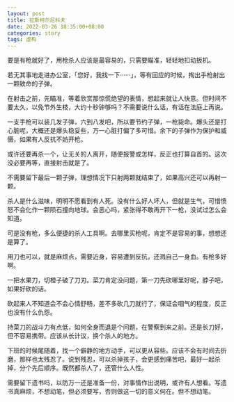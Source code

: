 ```yaml
---
layout: post
title: 拉斯柯尔尼科夫
date: 2022-03-26 18:35:00+08:00
categories: story
tags: 虚构
---
```


要是有枪就好了，用枪杀人应该是最容易的，只需要瞄准，轻轻地扣动扳机。

若无其事地走进办公室，「您好，我找一下······」，等有回应的时候，掏出手枪射出一颗致命的子弹。

在射击之前，先瞄准，等着欣赏那惊慌绝望的表情，想起来就让人快意。但时间不要太久，以免节外生枝，大约十秒钟够吗？不需要说什么话，有话在法庭上再说。

一支手枪可以装几发子弹，六到八发吧，所以要节约子弹，一枪毙命。爆头还是打心脏呢，大概还是爆头稳妥些，万一心脏打偏了多可惜。余下的子弹作为保护和威慑，如果有人反抗不妨开枪。

或许还要再杀一个，让无关的人离开，随便报警或怎样，反正也打算自首的。这次没必要再等，直接射击就是了。

不需要留下最后一颗子弹，理想情况下只射两颗就结束了，如果高兴还可以再射一颗。

杀人是什么滋味，明明不愿看到有人死。没有什么好人坏人，但就是生气，可惜愤怒不会化作一颗陨石撞向地球。会恶心吗，紧张得不敢再开下一枪，没试过怎么会知道。

可是没有枪，多么便捷的杀人工具啊。去哪里买枪呢，肯定不是容易的事，想想还是算了。

用刀也可以，就是麻烦点，需要近身，容易遭到反抗，还溅自己一身血。有枪多好啊。

一把水果刀，切橙子破了刀刃。菜刀肯定没问题，第一刀先砍哪里好呢，脖子吧，如果好砍的话。

砍起来人不知道会不会心情舒畅，差不多砍几刀就行了，保证会咽气的程度，反正也没有什么仇怨。

持菜刀的战斗力有点低，如何全身而退是个问题，在警察到来之前。还是长刀好，但不容易携带。应该从长计议，换个杀人的地方。

下班的时候尾随着，找一个僻静的地方动手，可以更从容些。应该不会有时间去折磨，那样也太残忍了。说到残忍，可以杀掉孩子，会更感到痛苦吧，最好一起杀掉，分个先后顺序。既然都杀人了，还管什么人性。

需要留下遗书吗，以防万一还是准备一份，对事情作出说明，或许有人想看。写遗书真麻烦，不想动笔，但必须要写，否则做这一切的意义何在。但不想动笔。